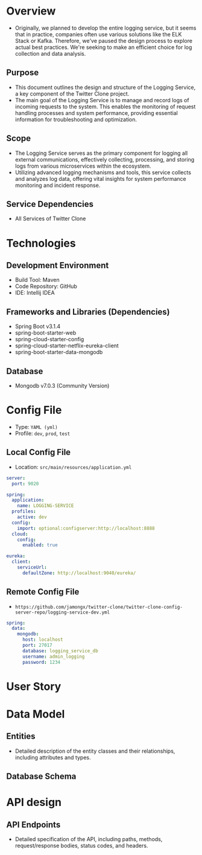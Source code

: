 # Overview

- Originally, we planned to develop the entire logging service, but it seems that in practice, companies often use various solutions like the ELK Stack or Kafka. Therefore, we've paused the design process to explore actual best practices. We're seeking to make an efficient choice for log collection and data analysis.

## Purpose

- This document outlines the design and structure of the Logging Service, a key component of the Twitter Clone project.
- The main goal of the Logging Service is to manage and record logs of incoming requests to the system. This enables the monitoring of request handling processes and system performance, providing essential information for troubleshooting and optimization.

## Scope

- The Logging Service serves as the primary component for logging all external communications, effectively collecting, processing, and storing logs from various microservices within the ecosystem.
- Utilizing advanced logging mechanisms and tools, this service collects and analyzes log data, offering vital insights for system performance monitoring and incident response.

## Service Dependencies

- All Services of Twitter Clone

# Technologies

## Development Environment

- Build Tool: Maven
- Code Repository: GitHub
- IDE: Intellij IDEA

## Frameworks and Libraries (Dependencies)

- Spring Boot v3.1.4
- spring-boot-starter-web
- spring-cloud-starter-config
- spring-cloud-starter-netflix-eureka-client
- spring-boot-starter-data-mongodb

## Database

- Mongodb v7.0.3 (Community Version)

# Config File

- Type: `YAML (yml)`
- Profile: `dev`, `prod`, `test`

## Local Config File

- Location: `src/main/resources/application.yml`

```yml
server:
  port: 9020

spring:
  application:
    name: LOGGING-SERVICE
  profiles:
    active: dev
  config:
    import: optional:configserver:http://localhost:8888
  cloud:
    config:
      enabled: true

eureka:
  client:
    serviceUrl:
      defaultZone: http://localhost:9040/eureka/
```

## Remote Config File

- `https://github.com/jamongx/twitter-clone/twitter-clone-config-server-repo/logging-service-dev.yml`

```yml
spring:
  data:
    mongodb:
      host: localhost
      port: 27017
      database: logging_service_db
      username: admin_logging
      password: 1234
```

# User Story

# Data Model

## Entities

- Detailed description of the entity classes and their relationships, including attributes and types.

## Database Schema

# API design

## API Endpoints

- Detailed specification of the API, including paths, methods, request/response bodies, status codes, and headers.
